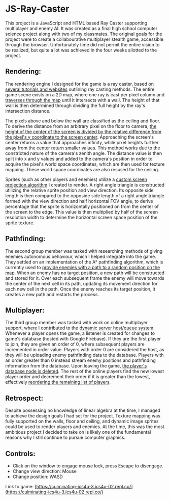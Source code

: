 # JS-Ray-Caster
This project is a JavaScript and HTML based Ray Caster supporting multiplayer and enemy AI. It was created as a final high school computer science project along with two of my classmates. The original goals for the project were to create a collabourative multiplayer stealth game, accessible through the browser. Unfortunately time did not permit the entire vision to be realized, but quite a lot was achieved in the four weeks allotted to the project.

## Rendering:
The rendering engine I designed for the game is a ray caster, based on [several tutorials and websites](./references.md) outlining ray casting methods. The entire game scene exists on a 2D map, where one ray is cast per pixel column and [traverses through the map](./rays.js#L24) until it intersects with a wall. The height of that wall is then determined through dividing the full height by the ray's intersection distance. 

The pixels above and below the wall are classified as the ceiling and floor. To derive the distance from an arbitrary pixel on the floor to camera, [the height of the center of the screen is divided by the relative difference from the pixel's y coordinate to the screen center](./render/floor.js#L26). Approaching the screen's center returns a value that approaches infinity, while pixel heights further away from the center return smaller values. This method works due to the constricted nature of the camera's zenith angle. The distance value is then split into x and y values and added to the camera's position in order to acquire the pixel's world space coordinates, which are then used for texture mapping. These world space coordinates are also resused for the ceiling.

Sprites (such as other players and enemies) utilize a [custom screen projection algorithm](./render/sprite.js#L9) I created to render. A right angle triangle is constructed utilizing the relative sprite position and view direction. Its opposite side length is then compared to the opposide side length of a right angle triangle formed with the view direction and half horizontal FOV angle, to derive percentage that the sprite is horizontally positioned on from the center of the screen to the edge. This value is then multiplied by half of the screen resolution width to determine the horizontal screen space position of the sprite texture.

## Pathfinding:
The second group member was tasked with researching methods of giving enemies autonomous behaviour, which I helped integrate into the game. They settled on an implementation of the A* pathfinding algorithm, which is currently used to [provide enemies with a path to a random position on the map](./enemy.js#L13). When an enemy has no target position, a new path will be constructed and stored for it. Over each subsequent frame the enemy will move towards the center of the next cell in its path, updating its movement direction for each new cell in the path. Once the enemy reaches its target position, it creates a new path and restarts the process.

## Multiplayer:
The third group member was tasked with work on online multiplayer support, where I contributed to the [dynamic server host/queue system](./otherplayers.js#L11). Whenever a player opens the game, a listener is created for changes to game's database (hosted with Google Firebase). If they are the first player to join, they are given an order of 0, where subsequent players are incremented in order value. Players with order 0 are considered the host, as they will be uploading enemy pathfinding data to the database. Players with an order greater than 0 instead stream enemy positions and pathfinding information from the database. Upon leaving the game, [the player's database node is deleted](./player.js#L103). The rest of the online players find the new lowest player order and decrement their order if it is greater than the lowest, effectively [reordering the remaining list of players](./otherplayers.js#L32).

## Retrospect:
Despite possessing no knowledge of linear algebra at the time, I managed to achieve the design goals I had set for the project. Texture mapping was fully supported on the walls, floor and ceiling, and dynamic image sprites could be used to render players and enemies. At the time, this was the most ambitious project I decided to take on is likely one of the fundamental reasons why I still continue to pursue computer graphics.

## Controls:
- Click on the window to engage mouse lock, press Escape to disengage.
- Change view direction: Mouse
- Change position: WASD

Link to game: [https://culminating-ics4u-3.ics4u-02.repl.co/](https://culminating-ics4u-3.ics4u-02.repl.co/)
